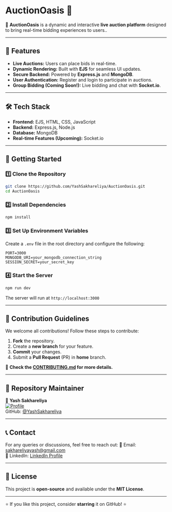 # AuctionOasis 🎯

🚀 **AuctionOasis** is a dynamic and interactive **live auction platform** designed to bring real-time bidding experiences to users..

---

## 🌟 Features
- **Live Auctions:** Users can place bids in real-time.
- **Dynamic Rendering:** Built with **EJS** for seamless UI updates.
- **Secure Backend:** Powered by **Express.js** and **MongoDB**.
- **User Authentication:** Register and login to participate in auctions.
- **Group Bidding (Coming Soon!):** Live bidding and chat with **Socket.io**.

---

## 🛠️ Tech Stack
- **Frontend:** EJS, HTML, CSS, JavaScript
- **Backend:** Express.js, Node.js
- **Database:** MongoDB
- **Real-time Features (Upcoming):** Socket.io

---

## 🚀 Getting Started
### 1️⃣ Clone the Repository
```sh
git clone https://github.com/YashSakhareliya/AuctionOasis.git
cd AuctionOasis
```
### 2️⃣ Install Dependencies
```sh
npm install
```
### 3️⃣ Set Up Environment Variables
Create a `.env` file in the root directory and configure the following:
```env
PORT=3000
MONGODB_URI=your_mongodb_connection_string
SESSION_SECRET=your_secret_key
```
### 4️⃣ Start the Server
```sh
npm run dev
```
The server will run at `http://localhost:3000`

---

## 📜 Contribution Guidelines
We welcome all contributions! Follow these steps to contribute:
1. **Fork** the repository.
2. Create a **new branch** for your feature.
3. **Commit** your changes.
4. Submit a **Pull Request** (PR) in **home** branch.

🔗 **Check the [CONTRIBUTING.md](CODE_OF_CONDUCT.md) for more details.**

---

## 📌 Repository Maintainer
👤 **Yash Sakhareliya**  
[![Profile](https://avatars.githubusercontent.com/u/YashSakhareliya?v=4)](https://github.com/YashSakhareliya)  
GitHub: [@YashSakhareliya](https://github.com/YashSakhareliya)

---

## 📞 Contact
For any queries or discussions, feel free to reach out:
📧 Email: sakhareliyayash@gmail.com  
💬 LinkedIn: [LinkedIn Profile](https://www.linkedin.com/in/yash-sakhareliya/)

---

## 📜 License
This project is **open-source** and available under the **MIT License**.

---

⭐ If you like this project, consider **starring** it on GitHub! ⭐


